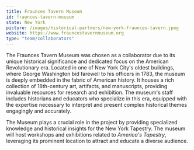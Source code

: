 ```yaml
---
title: Fraunces Tavern Museum
id: fraunces-tavern-museum
state: New York
picture: /images/historical-partners/new-york-fraunces-tavern.jpeg
website: https://www.frauncestavernmuseum.org
type: "team/collaborators"
---
```


The Fraunces Tavern Museum was chosen as a collaborator due to its unique historical significance and dedicated focus on the American Revolutionary era. Located in one of New York City's oldest buildings, where George Washington bid farewell to his officers in 1783, the museum is deeply embedded in the fabric of American history. It houses a rich collection of 18th-century art, artifacts, and manuscripts, providing invaluable resources for research and exhibition. The museum's staff includes historians and educators who specialize in this era, equipped with the expertise necessary to interpret and present complex historical themes engagingly and accurately.

The Museum plays a crucial role in the project by providing specialized knowledge and historical insights for the New York Tapestry. The museum will host workshops and exhibitions related to _America's Tapestry_, leveraging its prominent location to attract and educate a diverse audience.
